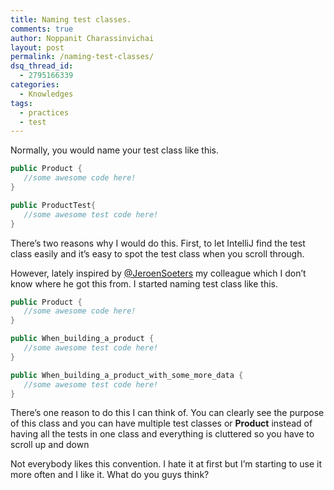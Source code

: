 ```yaml
---
title: Naming test classes.
comments: true
author: Noppanit Charassinvichai
layout: post
permalink: /naming-test-classes/
dsq_thread_id:
  - 2795166339
categories:
  - Knowledges
tags:
  - practices
  - test
---
```

Normally, you would name your test class like this.

``` java
public Product {
   //some awesome code here!
}
```

``` java
public ProductTest{
   //some awesome test code here!
}
```

There&#8217;s two reasons why I would do this. First, to let IntelliJ find the test class easily and it&#8217;s easy to spot the test class when you scroll through. 

However, lately inspired by [@JeroenSoeters][1] my colleague which I don&#8217;t know where he got this from. I started naming test class like this.

``` java
public Product {
   //some awesome code here!
}
```

``` java
public When_building_a_product {
   //some awesome test code here!
}
```

``` java
public When_building_a_product_with_some_more_data {
   //some awesome test code here!
}
```

There&#8217;s one reason to do this I can think of. You can clearly see the purpose of this class and you can have multiple test classes or **Product** instead of having all the tests in one class and everything is cluttered so you have to scroll up and down

Not everybody likes this convention. I hate it at first but I&#8217;m starting to use it more often and I like it. What do you guys think?

 [1]: https://twitter.com/JeroenSoeters "Jeroen"
